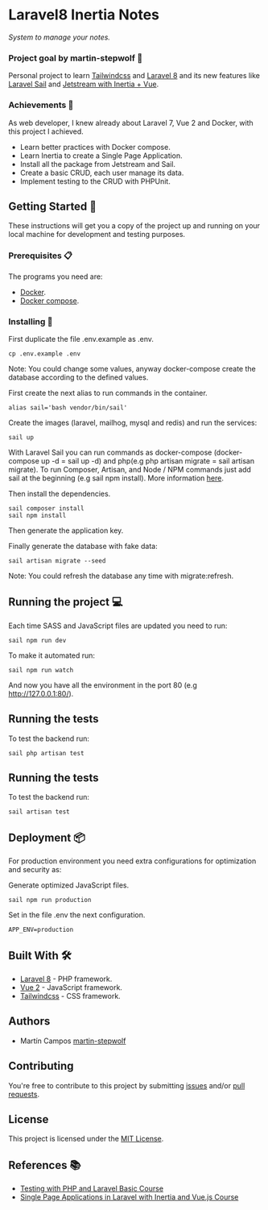 # Laravel8 Inertia Notes

_System to manage your notes._

### Project goal by martin-stepwolf :goal_net:

Personal project to learn [Tailwindcss](https://tailwindcss.com/) and [Laravel 8](https://laravel.com/docs/8.x) and its new features like [Laravel Sail](https://laravel.com/docs/8.x/sail) and [Jetstream with Inertia + Vue](https://jetstream.laravel.com/2.x/introduction.html). 

### Achievements :star2:

As web developer, I knew already about Laravel 7, Vue 2 and Docker, with this project I achieved.

- Learn better practices with Docker compose.
- Learn Inertia to create a Single Page Application.
- Install all the package from Jetstream and Sail.
- Create a basic CRUD, each user manage its data.
- Implement testing to the CRUD with PHPUnit.

## Getting Started :rocket:

These instructions will get you a copy of the project up and running on your local machine for development and testing purposes.

### Prerequisites :clipboard:

The programs you need are:

-   [Docker](https://www.docker.com/get-started).
-   [Docker compose](https://docs.docker.com/compose/install/).

### Installing 🔧

First duplicate the file .env.example as .env.

```
cp .env.example .env
```

Note: You could change some values, anyway docker-compose create the database according to the defined values.

First create the next alias to run commands in the container.

```
alias sail='bash vendor/bin/sail'
```

Create the images (laravel, mailhog, mysql and redis) and run the services:

```
sail up
```

With Laravel Sail you can run commands as docker-compose (docker-compose up -d = sail up -d) and php(e.g php artisan migrate = sail artisan migrate). To run Composer, Artisan, and Node / NPM commands just add sail at the beginning (e.g sail npm install). More information [here](https://laravel.com/docs/8.x/sail).

Then install the dependencies.

```
sail composer install
sail npm install
```

Then generate the application key.

Finally generate the database with fake data:

```
sail artisan migrate --seed
```

Note: You could refresh the database any time with migrate:refresh.

## Running the project :computer:

Each time SASS and JavaScript files are updated you need to run:

```
sail npm run dev
```

To make it automated run:

```
sail npm run watch
```

And now you have all the environment in the port 80 (e.g http://127.0.0.1:80/).

## Running the tests

To test the backend run:

```
sail php artisan test
```

## Running the tests

To test the backend run:

```
sail artisan test
```

## Deployment 📦

For production environment you need extra configurations for optimization and security as:

Generate optimized JavaScript files.

```
sail npm run production
```

Set in the file .env the next configuration.

```
APP_ENV=production
```

## Built With 🛠️

-   [Laravel 8](https://laravel.com/docs/8.x/releases/) - PHP framework.
-   [Vue 2](https://vuejs.org/) - JavaScript framework.
-   [Tailwindcss](https://tailwindcss.com/) - CSS framework.

## Authors

-   Martín Campos [martin-stepwolf](https://github.com/martin-stepwolf)

## Contributing

You're free to contribute to this project by submitting [issues](https://github.com/martin-stepwolf/laravel8-inertia-notes/issues) and/or [pull requests](https://github.com/martin-stepwolf/laravel8-inertia-notes/pulls).

## License

This project is licensed under the [MIT License](https://choosealicense.com/licenses/mit/).

## References :books:

- [Testing with PHP and Laravel Basic Course](https://platzi.com/clases/laravel-testing/)
- [Single Page Applications in Laravel with Inertia and Vue.js Course](https://platzi.com/clases/laravel-spa/)
